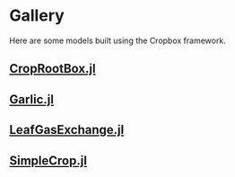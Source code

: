 # Gallery

Here are some models built using the Cropbox framework.

## [CropRootBox.jl](https://github.com/cropbox/CropRootBox.jl)

## [Garlic.jl](https://github.com/cropbox/Garlic.jl)

## [LeafGasExchange.jl](https://github.com/cropbox/LeafGasExchange.jl)

## [SimpleCrop.jl](https://github.com/cropbox/SimpleCrop.jl)